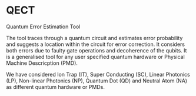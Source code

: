 # QECT
Quantum Error Estimation Tool

The tool traces through a quantum circuit and estimates error probability and suggests a location within the circuit for error correction. It considers both errors due to faulty gate operations and decoherence of the qubits. 
It is a generalised tool for any user specified quantum hardware or Physical Machine Descricption (PMD). 

We have considered Ion Trap (IT), Super Conducting (SC), Linear Photonics (LP), Non-linear Photonics (NP), Quantum Dot (QD) and Neutral Atom (NA) as
different quantum hardware or PMDs.

